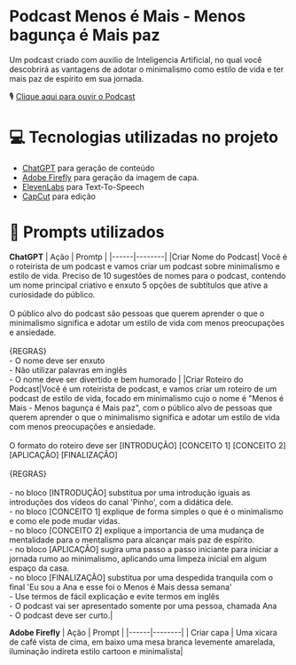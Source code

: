 # Podcast Menos é Mais - Menos bagunça é Mais paz

Um podcast criado com auxilio de Inteligencia Artificial, no qual você descobrirá as vantagens de adotar o minimalismo como estilo de vida e ter mais paz de espírito em sua jornada.

🎙️ [Clique aqui para ouvir o Podcast]()

# 💻 Tecnologias utilizadas no projeto
- [ChatGPT](https://chatgpt.com/) para geração de conteúdo
- [Adobe Firefly](https://firefly.adobe.com/) para geração da imagem de capa.
- [ElevenLabs](https://elevenlabs.io/app/home) para Text-To-Speech
- [CapCut](https://www.capcut.com/pt-br/) para edição

# 🧠 Prompts utilizados

**ChatGPT**
| Ação | Promtp |
|------|--------|
|Criar Nome do Podcast| Você é o roteirista de um podcast e vamos criar um podcast sobre minimalismo e estilo de vida. Preciso de 10 sugestões de nomes para o podcast, contendo um nome principal criativo e enxuto 5 opções de subtítulos que ative a curiosidade do público.<br><br>O público alvo do podcast são pessoas que querem aprender o que o minimalismo significa e adotar um estilo de vida com menos preocupações e ansiedade.<br><br>{REGRAS}<br>- O nome deve ser enxuto<br>- Não utilizar palavras em inglês<br>- O nome deve ser divertido e bem humorado |
|Criar Roteiro do Podcast|Você é um roteirista de podcast, e vamos criar um roteiro de um podcast de estilo de vida, focado em minimalismo cujo o nome é "Menos é Mais - Menos bagunça é Mais paz", com o público alvo de pessoas que querem aprender o que o minimalismo significa e adotar um estilo de vida com menos preocupações e ansiedade.<br><br>O formato do roteiro deve ser [INTRODUÇÃO] [CONCEITO 1] [CONCEITO 2] [APLICAÇÂO] [FINALIZAÇÃO]<br><br>{REGRAS}<br><br>- no bloco [INTRODUÇÃO] substitua por uma introdução iguais as introduções dos vídeos do canal 'Pinho', com a didática dele.<br>- no bloco [CONCEITO 1] explique de forma simples o que é o minimalismo e como ele pode mudar vidas.<br>- no bloco [CONCEITO 2] explique a importancia de uma mudança de mentalidade para o mentalismo para alcançar mais paz de espírito.<br>- no bloco [APLICAÇÂO] sugira uma passo a passo iniciante para iniciar a jornada rumo ao minimalismo, aplicando uma limpeza inicial em algum espaço da casa.<br>- no bloco [FINALIZAÇÃO] substitua por uma despedida tranquila com o final 'Eu sou a Ana e esse foi o Menos é Mais dessa semana'<br>- Use termos de fácil explicação e evite termos em inglês<br>- O podcast vai ser apresentado somente por uma pessoa, chamada Ana<br>- O podcast deve ser curto.|

**Adobe Firefly**
| Ação | Prompt |
|------|--------|
| Criar capa | Uma xícara de café vista de cima, em baixo uma mesa branca levemente amarelada, iluminação indireta estilo cartoon e minimalista|


